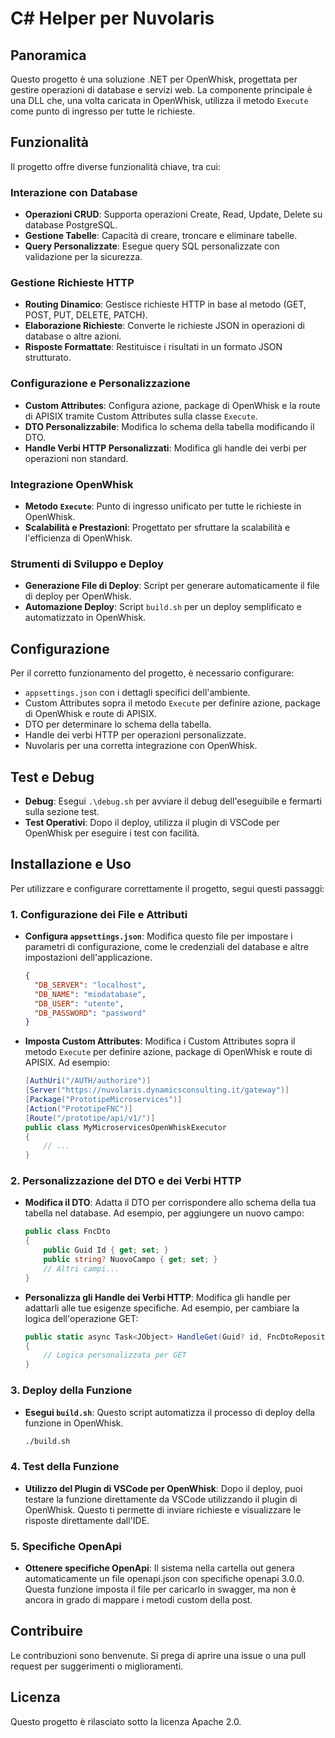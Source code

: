 # C# Helper per Nuvolaris

## Panoramica

Questo progetto è una soluzione .NET per OpenWhisk, progettata per gestire operazioni di database e servizi web. La componente principale è una DLL che, una volta caricata in OpenWhisk, utilizza il metodo `Execute` come punto di ingresso per tutte le richieste.

## Funzionalità

Il progetto offre diverse funzionalità chiave, tra cui:

### Interazione con Database

- **Operazioni CRUD**: Supporta operazioni Create, Read, Update, Delete su database PostgreSQL.
- **Gestione Tabelle**: Capacità di creare, troncare e eliminare tabelle.
- **Query Personalizzate**: Esegue query SQL personalizzate con validazione per la sicurezza.

### Gestione Richieste HTTP

- **Routing Dinamico**: Gestisce richieste HTTP in base al metodo (GET, POST, PUT, DELETE, PATCH).
- **Elaborazione Richieste**: Converte le richieste JSON in operazioni di database o altre azioni.
- **Risposte Formattate**: Restituisce i risultati in un formato JSON strutturato.

### Configurazione e Personalizzazione

- **Custom Attributes**: Configura azione, package di OpenWhisk e la route di APISIX tramite Custom Attributes sulla classe `Execute`.
- **DTO Personalizzabile**: Modifica lo schema della tabella modificando il DTO.
- **Handle Verbi HTTP Personalizzati**: Modifica gli handle dei verbi per operazioni non standard.

### Integrazione OpenWhisk

- **Metodo `Execute`**: Punto di ingresso unificato per tutte le richieste in OpenWhisk.
- **Scalabilità e Prestazioni**: Progettato per sfruttare la scalabilità e l'efficienza di OpenWhisk.

### Strumenti di Sviluppo e Deploy

- **Generazione File di Deploy**: Script per generare automaticamente il file di deploy per OpenWhisk.
- **Automazione Deploy**: Script `build.sh` per un deploy semplificato e automatizzato in OpenWhisk.

## Configurazione

Per il corretto funzionamento del progetto, è necessario configurare:

- `appsettings.json` con i dettagli specifici dell'ambiente.
- Custom Attributes sopra il metodo `Execute` per definire azione, package di OpenWhisk e route di APISIX.
- DTO per determinare lo schema della tabella.
- Handle dei verbi HTTP per operazioni personalizzate.
- Nuvolaris per una corretta integrazione con OpenWhisk.

## Test e Debug

- **Debug**: Esegui `.\debug.sh` per avviare il debug dell'eseguibile e fermarti sulla sezione test.
- **Test Operativi**: Dopo il deploy, utilizza il plugin di VSCode per OpenWhisk per eseguire i test con facilità.

## Installazione e Uso

Per utilizzare e configurare correttamente il progetto, segui questi passaggi:

### 1. Configurazione dei File e Attributi

- **Configura `appsettings.json`**: Modifica questo file per impostare i parametri di configurazione, come le credenziali del database e altre impostazioni dell'applicazione.

  ```json
  {
    "DB_SERVER": "localhost",
    "DB_NAME": "miodatabase",
    "DB_USER": "utente",
    "DB_PASSWORD": "password"
  }
  ```

- **Imposta Custom Attributes**: Modifica i Custom Attributes sopra il metodo `Execute` per definire azione, package di OpenWhisk e route di APISIX. Ad esempio:

  ```csharp
  [AuthUri("/AUTH/authorize")]
  [Server("https://nuvolaris.dynamicsconsulting.it/gateway")]
  [Package("PrototipeMicroservices")]
  [Action("PrototipeFNC")]
  [Route("/prototipe/api/v1/")]
  public class MyMicroservicesOpenWhiskExecutor
  {
      // ...
  }
  ```

### 2. Personalizzazione del DTO e dei Verbi HTTP

- **Modifica il DTO**: Adatta il DTO per corrispondere allo schema della tua tabella nel database. Ad esempio, per aggiungere un nuovo campo:

  ```csharp
  public class FncDto
  {
      public Guid Id { get; set; }
      public string? NuovoCampo { get; set; }
      // Altri campi...
  }
  ```

- **Personalizza gli Handle dei Verbi HTTP**: Modifica gli handle per adattarli alle tue esigenze specifiche. Ad esempio, per cambiare la logica dell'operazione GET:

  ```csharp
  public static async Task<JObject> HandleGet(Guid? id, FncDtoRepository repository)
  {
      // Logica personalizzata per GET
  }
  ```

### 3. Deploy della Funzione

- **Esegui `build.sh`**: Questo script automatizza il processo di deploy della funzione in OpenWhisk.

  ```bash
  ./build.sh
  ```

### 4. Test della Funzione

- **Utilizzo del Plugin di VSCode per OpenWhisk**: Dopo il deploy, puoi testare la funzione direttamente da VSCode utilizzando il plugin di OpenWhisk. Questo ti permette di inviare richieste e visualizzare le risposte direttamente dall'IDE.

### 5. Specifiche OpenApi

- **Ottenere specifiche OpenApi**: Il sistema nella cartella out genera automaticamente un file openapi.json con specifiche openapi 3.0.0. Questa funzione imposta il file per caricarlo in swagger, ma non è ancora in grado di mappare i metodi custom della post. 

## Contribuire

Le contribuzioni sono benvenute. Si prega di aprire una issue o una pull request per suggerimenti o miglioramenti.

## Licenza

Questo progetto è rilasciato sotto la licenza Apache 2.0.
